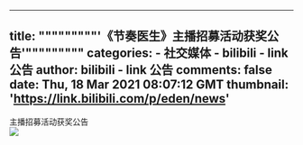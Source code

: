 
---
title: """""""""'《节奏医生》主播招募活动获奖公告'"""""""""
categories: 
    - 社交媒体
    - bilibili - link 公告
author: bilibili - link 公告
comments: false
date: Thu, 18 Mar 2021 08:07:12 GMT
thumbnail: 'https://link.bilibili.com/p/eden/news'
---

<div>   
主播招募活动获奖公告<br><img src="https://link.bilibili.com/p/eden/news" referrerpolicy="no-referrer">  
</div>
            